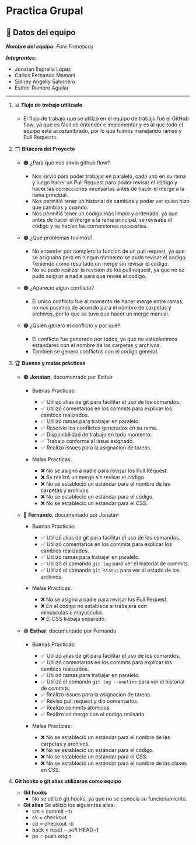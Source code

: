 # Practica Grupal

## 📝 Datos del equipo

_**Nombre del equipo:** Fork Freneticos_

_**Integrantes:**_

- Jonatan Esprella Lopez
- Carlos Fernando Mamani
- Sidney Angelly Sahonero
- Esther Romero Aguilar

---

1. 📊 **Flujo de trabajo utilizado**

   - El flujo de trabajo que se utilizó en el equipo de trabajo fué el GitHub flow, ya que es fácil de entender e implementar y es al que todo el equipo está acostumbrado, por lo que fuímos manejando ramas y Pull Requests.

2. 🗂️ **Bitácora del Proyecto**

   - 🟠 ¿Para que nos sirvio github flow?
     - Nos sirvió para poder trabajar en paralelo, cada uno en su rama y luego hacer un Pull Request para poder revisar el código y hacer las correcciones necesarias antes de hacer el merge a la rama principal.
     - Nos permitió tener un historial de cambios y poder ver quien hizo que cambios y cuando.
     - Nos permitió tener un código más limpio y ordenado, ya que antes de hacer el merge a la rama principal, se revisaba el código y se hacían las correcciones necesarias.
   - 🟠 ¿Qué problemas tuvimos?

     - No entender por completo la funcion de un pull request, ya que se asignaba pero en ningun momento se pudo revisar el codigo. Teniendo como resultado un merge sin revisar el codigo.
     - No se pudo realizar la revision de los pull request, ya que no se pudo asignar a nadie para que revise el codigo.

   - 🟠 ¿Aparecio algun conflicto?
     - El unico conflicto fue al momento de hacer merge entre ramas, no nos pusimos de acuerdo para el nombre de carpetas y archivos, por lo que se tuvo que hacer un merge manual.
   - 🟠 ¿Quién genero el conflicto y por qué?
     - El conflicto fue generado por todos, ya que no establecimos estandares con el nombre de las carpetas y archivos.
     - Tambien se genero conflictos con el codigo general.

3. 🏆 **Buenas y malas prácticas**

   - 🟠 **Jonatan**, documentado por Esther

     - Buenas Practicas:

       - ✅ Utilizó alias de git para facilitar el uso de los comandos.
       - ✅ Utilizó comentarios en los commits para explicar los cambios realizados.
       - ✅ Utilizó ramas para trabajar en paralelo.
       - ✅ Resolvio los conflictos generados en su rama.
       - ✅ Disponibilidad de trabajo en todo momento.
       - ✅ Trabajo conforme al issue asignado.
       - ✅ Realizo issues para la asignacion de tareas.

     - Malas Practicas:
       - ❌ No se asignó a nadie para revisar los Pull Request.
       - ❌ Se realizó un merge sin revisar el código.
       - ❌ No se estableció un estándar para el nombre de las carpetas y archivos.
       - ❌ No se estableció un estándar para el código.
       - ❌ No se estableció un estándar para el CSS.

   - 🔵 **Fernando**, documentado por Jonatan

     - Buenas Practicas:

       - ✅ Utilizó alias de git para facilitar el uso de los comandos.
       - ✅ Utilizó comentarios en los commits para explicar los cambios realizados.
       - ✅ Utilizó ramas para trabajar en paralelo.
       - ✅ Utilizó el comando `git log` para ver el historial de commits.
       - ✅ Utilizó el comando `git status` para ver el estado de los archivos.

     - Malas Practicas:
       - ❌ No se asignó a nadie para revisar los Pull Request.
       - ❌ En el código no establece si trabajara con minusculas o mayusculas.
       - ❌ El CSS trabaja separado.

   - 🟣 **Esther**, documentado por Fernando

     - Buenas Practicas:

       - ✅ Utilizó alias de git para facilitar el uso de los comandos.
       - ✅ Utilizó comentarios en los commits para explicar los cambios realizados.
       - ✅ Utilizó ramas para trabajar en paralelo.
       - ✅ Utilizó el comando `git log --oneline` para ver el historial de commits.
       - ✅ Realizo issues para la asignacion de tareas.
       - ✅ Reviso pull request y dio comentarios.
       - ✅ Realizo commits atomicos
       - ✅ Realizo un merge con el codigo revisado.

     - Malas Practicas:
       - ❌ No se estableció un estándar para el nombre de las carpetas y archivos.
       - ❌ No se estableció un estándar para el código.
       - ❌ No se estableció un estándar para el CSS.
       - ❌ No se estableció un estándar para el nombre de las clases en CSS.

4. **Git hooks o git alias utilizaron como equipo**
   - **Git hooks**
     - No se utilizó git hooks, ya que no se conocía su funcionamiento.
   - **Git alias**
     Se utilizó los siguientes alias:
     - cm = commit -m
     - ck = checkout
     - cb = checkout -b
     - back = reset --soft HEAD~1
     - po = push origin
